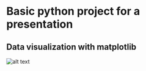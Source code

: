 # Basic python project for a presentation
## Data visualization with matplotlib

![alt text](https://media2.giphy.com/media/xT8qBsOjMOcdeGJIU8/giphy.gif?cid=ecf05e47ndy1aw9peaqatp62gyehoo6qrrwnrdd0rgin1x4n&rid=giphy.gif "Meme")
